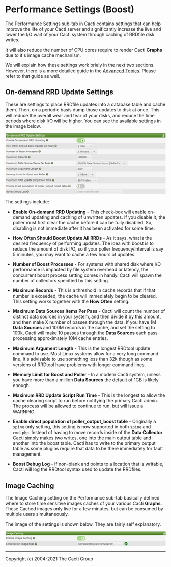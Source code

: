 # Performance Settings (Boost)

The Performance Settings sub-tab in Cacti contains settings that
can help improve the life of your Cacti server and significantly
increase the live and lower the I/O wait of your Cacti system
through caching of RRDfile disk writes.

It will also reduce the number of CPU cores require to render
Cacti **Graphs** due to it's image cache mechanism.

We will explain how these settings work briely in the next
two sections.  However, there is a more detailed guide in
the [Advanced Topics](Boost.md).  Please refer to that guide
as well.

## On-demand RRD Update Settings

These are settings to place RRDfile updates into a database
table and cache them.  Then, on a periodic basis dump those
updates to disk at once.  This will reduce the overall wear
and tear of your disks, and reduce the time periods where
disk I/O will be higher.  You can see the available settings
in the image below.

![Boost On-Demand Settings](images/settings-boost-ondemand.png)

The settings include:

- **Enable On-demand RRD Updating** - This check-box will enable
  on-demand updating and caching of unwritten updates.  If you
  disable it, the poller must first clear the cache before it
  can be fully disabled.  So, disabling is not immediate after
  it has been activated for some time.

- **How Often Should Boost Update All RRDs** - As it says, what
  is the desired frequency of performing updates.  The idea with
  boost is to reduce the amount of disk I/O, so if your poller
  frequency/interval is say 5 minutes, you may want to cache
  a few hours of updates.

- **Number of Boost Processes** - For systems with shared disk
  where I/O performance is impacted by file system
  overhead or latency, the concurrent boost process
  setting comes in handy.  Cacti will spawn the number
  of collectors specified by this setting.

- **Maximum Records** - This is a threshold in cache records
  that if that number is exceeded, the cache will immediately
  begin to be cleared.  This setting works together with the
  **How Often** setting.

- **Maximum Data Sources Items Per Pass** - Cacti will count
  the number of distinct data sources in your system, and then
  divide it by this amount, and then make X number of passes
  through the data.  If you have 1M **Data Sources** and 100M
  records in the cache, and set the setting to 100k, Cacti
  will make 10 passes through the **Data Sources** each pass
  processing approximately 10M cache entries.

- **Maximum Argument Length** - This is the longest RRDtool
  update command to use.  Most Linux systems allow for a very
  long command line.  It's advisable to use something less
  than 32k though as some versions of RRDtool have problems
  with longer command lines.

- **Memory Limit for Boost and Poller** - In a modern Cacti
  system, unless you have more than a million **Data Sources**
  the default of 1GB is likely enough.

- **Maximum RRD Update Script Run Time** - This is the longest
  to allow the cache clearing script to run before notifying
  the primary Cacti admin.  The process will be allowed to
  continue to run, but will issue a WARNING.

- **Enable direct population of poller_output_boost table** -
  Originally a `spine` only setting, this setting is now
  supported in both `spine` and `cmd.php`.  Instead of having
  to move records inside of the **Data Collector** Cacti
  simply makes two writes, one into the main output table
  and another into the boost table.  Cacti has to write
  to the primary output table as some plugins require that
  data to be there immediately for fault management.

- **Boost Debug Log** - If non-blank and points to a
  location that is writable, Cacti will log the RRDtool
  syntax used to update the RRDfiles.

## Image Caching

The Image Caching setting on the Performance sub-tab
basically defined where to store time sensitive
images caches of your various Cacti **Graphs**.  These
Cached images only live for a few minutes, but can
be consumed by multiple users simultaneously.

The image of the settings is shown below.  They are
fairly self explanatory.

![Image Caching](images/settings-boost-image-cache.png)

---
Copyright (c) 2004-2021 The Cacti Group
